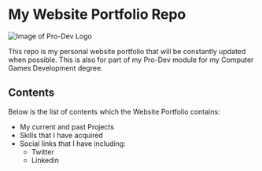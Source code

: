 # My Website Portfolio Repo
![Image of Pro-Dev Logo](https://github.com/ethanboothnewton/ethanboothnewton.github.io/blob/main/images/L4PRODEV.jpg)

This repo is my personal website portfolio that will be constantly updated when possible. This is also for part of my Pro-Dev module for my Computer Games Development degree.

## Contents
Below is the list of contents which the Website Portfolio contains:
* My current and past Projects
* Skills that I have acquired
* Social links that I have including:
  * Twitter
  * Linkedin
